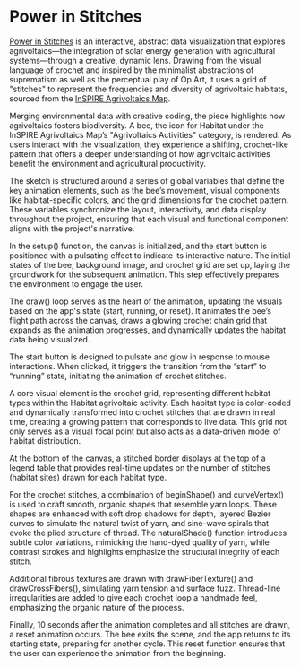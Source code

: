 # Power in Stitches
[Power in Stitches](https://www.youtube.com/watch?v=rNCia1IlalM) is an interactive, abstract data visualization that explores agrivoltaics—the integration of solar energy generation with agricultural systems—through a creative, dynamic lens. Drawing from the visual language of crochet and inspired by the minimalist abstractions of suprematism as well as the perceptual play of Op Art, it uses a grid of "stitches" to represent the frequencies and diversity of agrivoltaic habitats, sourced from the [InSPIRE Agrivoltaics Map](https://openei.org/wiki/InSPIRE/Agrivoltaics_Map).

Merging environmental data with creative coding, the piece highlights how agrivoltaics fosters biodiversity. A bee, the icon for Habitat under the InSPIRE Agrivoltaics Map’s "Agrivoltaics Activities" category, is rendered. As users interact with the visualization, they experience a shifting, crochet-like pattern that offers a deeper understanding of how agrivoltaic activities benefit the environment and agricultural productivity.

The sketch is structured around a series of global variables that define the key animation elements, such as the bee’s movement, visual components like habitat-specific colors, and the grid dimensions for the crochet pattern. These variables synchronize the layout, interactivity, and data display throughout the project, ensuring that each visual and functional component aligns with the project's narrative.

In the setup() function, the canvas is initialized, and the start button is positioned with a pulsating effect to indicate its interactive nature. The initial states of the bee, background image, and crochet grid are set up, laying the groundwork for the subsequent animation. This step effectively prepares the environment to engage the user.

The draw() loop serves as the heart of the animation, updating the visuals based on the app's state (start, running, or reset). It animates the bee’s flight path across the canvas, draws a glowing crochet chain grid that expands as the animation progresses, and dynamically updates the habitat data being visualized.

The start button is designed to pulsate and glow in response to mouse interactions. When clicked, it triggers the transition from the “start” to “running” state, initiating the animation of crochet stitches. 

A core visual element is the crochet grid, representing different habitat types within the Habitat agrivoltaic activity. Each habitat type is color-coded and dynamically transformed into crochet stitches that are drawn in real time, creating a growing pattern that corresponds to live data. This grid not only serves as a visual focal point but also acts as a data-driven model of habitat distribution.

At the bottom of the canvas, a stitched border displays at the top of a legend table that provides real-time updates on the number of stitches (habitat sites) drawn for each habitat type. 

For the crochet stitches, a combination of beginShape() and curveVertex() is used to craft smooth, organic shapes that resemble yarn loops. These shapes are enhanced with soft drop shadows for depth, layered Bezier curves to simulate the natural twist of yarn, and sine-wave spirals that evoke the plied structure of thread. The naturalShade() function introduces subtle color variations, mimicking the hand-dyed quality of yarn, while contrast strokes and highlights emphasize the structural integrity of each stitch.

Additional fibrous textures are drawn with drawFiberTexture() and drawCrossFibers(), simulating yarn tension and surface fuzz. Thread-line irregularities are added to give each crochet loop a handmade feel, emphasizing the organic nature of the process.

Finally, 10 seconds after the animation completes and all stitches are drawn, a reset animation occurs. The bee exits the scene, and the app returns to its starting state, preparing for another cycle. This reset function ensures that the user can experience the animation from the beginning.
